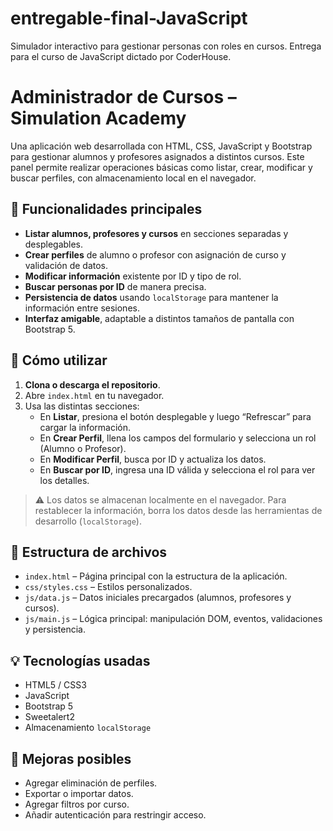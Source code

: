 # entregable-final-JavaScript

Simulador interactivo para gestionar personas con roles en cursos. Entrega para el curso de JavaScript dictado por CoderHouse.

# Administrador de Cursos – Simulation Academy

Una aplicación web desarrollada con HTML, CSS, JavaScript y Bootstrap para gestionar alumnos y profesores asignados a distintos cursos. Este panel permite realizar operaciones básicas como listar, crear, modificar y buscar perfiles, con almacenamiento local en el navegador.

## 🎯 Funcionalidades principales

- **Listar alumnos, profesores y cursos** en secciones separadas y desplegables.
- **Crear perfiles** de alumno o profesor con asignación de curso y validación de datos.
- **Modificar información** existente por ID y tipo de rol.
- **Buscar personas por ID** de manera precisa.
- **Persistencia de datos** usando `localStorage` para mantener la información entre sesiones.
- **Interfaz amigable**, adaptable a distintos tamaños de pantalla con Bootstrap 5.

## 🚀 Cómo utilizar

1. **Clona o descarga el repositorio**.
2. Abre `index.html` en tu navegador.
3. Usa las distintas secciones:
   - En **Listar**, presiona el botón desplegable y luego “Refrescar” para cargar la información.
   - En **Crear Perfil**, llena los campos del formulario y selecciona un rol (Alumno o Profesor).
   - En **Modificar Perfil**, busca por ID y actualiza los datos.
   - En **Buscar por ID**, ingresa una ID válida y selecciona el rol para ver los detalles.

> ⚠️ Los datos se almacenan localmente en el navegador. Para restablecer la información, borra los datos desde las herramientas de desarrollo (`localStorage`).

## 📁 Estructura de archivos

- `index.html` – Página principal con la estructura de la aplicación.
- `css/styles.css` – Estilos personalizados.
- `js/data.js` – Datos iniciales precargados (alumnos, profesores y cursos).
- `js/main.js` – Lógica principal: manipulación DOM, eventos, validaciones y persistencia.

## 💡 Tecnologías usadas

- HTML5 / CSS3
- JavaScript
- Bootstrap 5
- Sweetalert2
- Almacenamiento `localStorage`

## 🧪 Mejoras posibles

- Agregar eliminación de perfiles.
- Exportar o importar datos.
- Agregar filtros por curso.
- Añadir autenticación para restringir acceso.